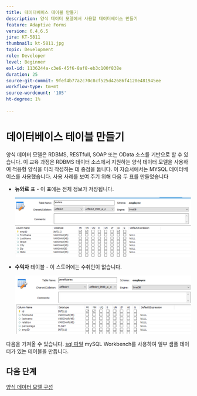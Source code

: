 ```yaml
---
title: 데이터베이스 테이블 만들기
description: 양식 데이터 모델에서 사용할 데이터베이스 만들기
feature: Adaptive Forms
version: 6.4,6.5
jira: KT-5811
thumbnail: kt-5811.jpg
topic: Development
role: Developer
level: Beginner
exl-id: 1136244a-c3e6-45f6-8af8-eb3c100f838e
duration: 25
source-git-commit: 9fef4b77a2c70c8cf525d42686f4120e481945ee
workflow-type: tm+mt
source-wordcount: '105'
ht-degree: 1%

---
```


# 데이터베이스 테이블 만들기

양식 데이터 모델은 RDBMS, RESTfull, SOAP 또는 OData 소스를 기반으로 할 수 있습니다. 이 교육 과정은 RDBMS 데이터 소스에서 지원하는 양식 데이터 모델을 사용하여 적응형 양식을 미리 작성하는 데 중점을 둡니다. 이 자습서에서는 MYSQL 데이터베이스를 사용했습니다. 사용 사례를 보여 주기 위해 다음 두 표를 만들었습니다

* **뉴와르** 표 - 이 표에는 전체 정보가 저장됩니다.

  ![뉴와르](assets/newhire-table.png)


* **수익자** 테이블 - 이 스토어에는 수취인이 없습니다.

  ![수익자](assets/beneficiaries-table.png)

다음을 가져올 수 있습니다. [sql 파일](assets/db-schema.sql) mySQL Workbench를 사용하여 일부 샘플 데이터가 있는 테이블을 만듭니다.

## 다음 단계

[양식 데이터 모델 구성](./configuring-form-data-model.md)
